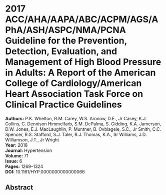 # 2017 ACC/AHA/AAPA/ABC/ACPM/AGS/APhA/ASH/ASPC/NMA/PCNA Guideline for the Prevention, Detection, Evaluation, and Management of High Blood Pressure in Adults: A Report of the American College of Cardiology/American Heart Association Task Force on Clinical Practice Guidelines

**Authors:** P.K. Whelton, R.M. Carey, W.S. Aronow, D.E., Jr Casey, K.J. Collins, C. Dennison Himmelfarb, S.M. DePalma, S. Gidding, K.A. Jamerson, D.W. Jones, E.J. MacLaughlin, P. Muntner, B. Ovbiagele, S.C., Jr Smith, C.C. Spencer, R.S. Stafford, S.J. Taler, R.J. Thomas, K.A., Sr Williams, J.D. Williamson, J.T., Jr Wright  
**Year:** 2018  
**Journal:** Hypertension  
**Volume:** 71  
**Issue:** 6  
**Pages:** 1269–1324  
**DOI:** 10.1161/HYP.0000000000000066  

## Abstract


